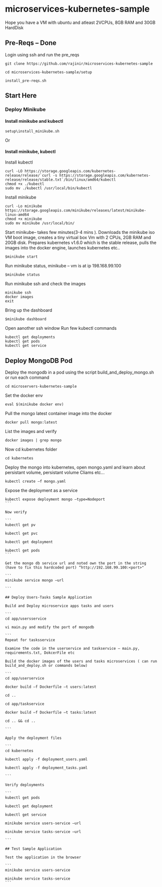 # microservices-kubernetes-sample

Hope you have a VM with ubuntu and atleast 2VCPUs, 8GB RAM and 30GB HardDisk

## Pre-Reqs – Done
 
Login using ssh and run the pre_reqs

```
git clone https://github.com/rajinir/microservices-kubernetes-sample 

cd microservices-kubernetes-sample/setup  

install_pre-reqs.sh 
```

## Start Here 

### Deploy Minikube 

#### Install minikube and kubectl 

```
setup\install_minikube.sh 
```
Or 

#### Install minikube, kubectl 

Install kubectl

```
curl -LO https://storage.googleapis.com/kubernetes-release/release/`curl -s https://storage.googleapis.com/kubernetes-release/release/stable.txt`/bin/linux/amd64/kubectl 
chmod +x ./kubectl 
sudo mv ./kubectl /usr/local/bin/kubectl 
```

Install minikube 
```
curl -Lo minikube https://storage.googleapis.com/minikube/releases/latest/minikube-linux-amd64 
chmod +x minikube 
sudo mv minikube /usr/local/bin/ 
```

Start minikube– takes few minutes(3-4 mins ). Downloads the minikube iso VM boot image, creates a tiny virtual box Vm with 2 CPUs, 2GB RAM and 20GB disk. Prepares kubernetes v1.6.0 which is the stable release, pulls the images into the docker engine, launches kubernetes etc.. 

```
$minikube start 
```

Run minikube status, minikube – vm is at ip 198.168.99.100 

```
$minikube status 
```

Run minikube ssh and check the images 
```
minikube ssh 
docker images 
exit 
```

Bring up the dashboard 

```
$minikube dashboard  
```

Open aanother ssh window
Run few kubectl commands 

```
kubectl get deployments 
kubectl get pods 
kubectl get service 
```

## Deploy MongoDB Pod  

Deploy the mongodb in a pod using the script build_and_deploy_mongo.sh or run each command  

```
cd microservers-kubernetes-sample 
```

Set the docker env 
```
eval $(minikube docker env) 
```

Pull the mongo latest container image into the docker 
```
docker pull mongo:latest 
```

List the images and verify 

```
docker images | grep mongo 
```

Now cd kubernetes folder 

```
cd kubernetes 
```

Deploy the mongo into kubernetes, open mongo.yaml and learn about persistant volume, persistant volume Cliams etc... 

```
kubectl create –f mongo.yaml 
```

Expose the deployment as a service 
````
kubectl expose deployment mongo –type=Nodeport 
```

Now verify 

```
kubectl get pv 

kubectl get pvc 

kubectl get deployment 

kubectl get pods 
```

Get the mongo db service url and noted own the port in the string (have to fix this hardcoded port) “http://192.168.99.100:<port>" 

```
minikube service mongo –url 

```

## Deploy Users-Tasks Sample Application 

Build and Deploy microservice apps tasks and users 

```
cd app/usersservice 

vi main.py and modify the port of mongodb 

```
Repeat for tasksservice 

Examine the code in the userservice and taskservice – main.py, requirements.txt, DokcerFile etc 

Build the docker images of the users and tasks microservices ( can run build_and_deploy.sh or commands below) 

```
cd app/userservice 

docker build –f Dockerfile –t users:latest 

cd ..  

cd app/taskservice 

docker build –f Dockerfile –t tasks:latest 

cd .. && cd .. 

```

Apply the deployment files 

```
cd kubernetes 

kubectl apply -f deployment_users.yaml 

kubectl apply -f deployment_tasks.yaml 

```

Verify deployments 

```
kubectl get pods 

kubectl get deployment 

kubectl get service 

minikube service users-service –url 

minikube service tasks-service –url 

```

## Test Sample Application 

Test the application in the browser 

```
minikube service users-service 

minikube service tasks-service 
```

 

 
